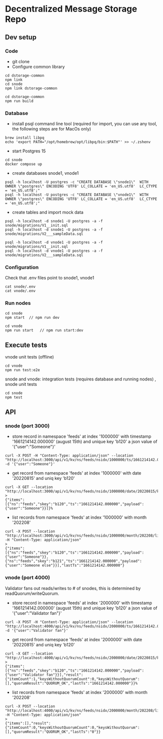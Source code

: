 # Decentralized Message Storage Repo


## Dev setup
### Code
- git clone
- Configure common library
```
cd dstorage-common 
npm link
cd snode
npm link dstorage-common 

cd dstorage-common 
npm run build 
```
### Database
- install psql command line tool (required for import, you can use any tool, the following steps are for MacOs only)
```
brew install libpq
echo 'export PATH="/opt/homebrew/opt/libpq/bin:$PATH"' >> ~/.zshenv
```
- start Postgres 15
```
cd snode
docker compose up
```
- create databases snode1, vnode1 
```
psql -h localhost -U postgres -c "CREATE DATABASE \"snode1\"  WITH OWNER \"postgres\" ENCODING 'UTF8' LC_COLLATE = 'en_US.utf8'  LC_CTYPE = 'en_US.utf8';" 
psql -h localhost -U postgres -c "CREATE DATABASE \"vnode1\"  WITH OWNER \"postgres\" ENCODING 'UTF8' LC_COLLATE = 'en_US.utf8'  LC_CTYPE = 'en_US.utf8';" 
```
- create tables and import mock data
```
psql -h localhost -d snode1 -U postgres -a -f snode/migrations/V1__init.sql
psql -h localhost -d snode1 -U postgres -a -f snode/migrations/V2___sampleData.sql

psql -h localhost -d vnode1 -U postgres -a -f vnode/migrations/V1__init.sql
psql -h localhost -d vnode1 -U postgres -a -f vnode/migrations/V2___sampleData.sql
```
### Configuration
Check that .env files point to snode1, vnode1
```
cat snode/.env
cat vnode/.env
```
### Run nodes
```
cd snode
npm start  // npm run dev

cd vnode
npm run start   // npm run start:dev
```
## Execute tests
vnode unit tests (offline)
```
cd vnode
npm run test:e2e
```
snode and vnode: integration tests (requires database and running nodes) , snode unit tests
```
cd snode
npm test
```


## API
### snode (port 3000)
- store record in namespace 'feeds' at index '1000000' with timestamp '1661214142.000000' (august 15th) and unique key 'b120' a json value of '{"user":"Someone"}'
```
curl -X POST -H "Content-Type: application/json" --location "http://localhost:3000/api/v1/kv/ns/feeds/nsidx/1000000/ts/1661214142.000000/key/b120" -d '{"user":"Someone"}'
```
- get record from namespace 'feeds' at index '1000000' with date '20220815' and uniq key 'b120'
```
curl -X GET --location "http://localhost:3000/api/v1/kv/ns/feeds/nsidx/1000000/date/20220815/key/b120"
>
{"items":[{"ns":"feeds","skey":"b120","ts":"1661214142.000000","payload":{"user":"Someone"}}]}%            
```
- list records from namespace 'feeds' at index '1000000' with month '202208'
```
curl -X POST --location "http://localhost:3000/api/v1/kv/ns/feeds/nsidx/1000000/month/202208/list" -H "Content-Type: application/json"
>
{"items":[{"ns":"feeds","skey":"b120","ts":"1661214142.000000","payload":{"user":"Someone"}},{"ns":"feeds","skey":"b121","ts":"1661214142.000000","payload":{"user":"Someone else"}}],"lastTs":"1661214142.000000"}
```
### vnode (port 4000)
Validator fans out reads/writes to # of snodes, this is determined by readQuorum/writeQuorum. 

- store record in namespace 'feeds' at index '2000000' with timestamp '1661214142.000000' (august 15th) and unique key 'b120' a json value of '{"user":"Validator fan"}'
```
curl -X POST -H "Content-Type: application/json" --location "http://localhost:4000/api/v1/kv/ns/feeds/nsidx/2000000/ts/1661214142.000000/key/b120" -d '{"user":"Validator fan"}'
```
- get record from namespace 'feeds' at index '2000000' with date '20220815' and uniq key 'b120'
```
curl -X GET --location "http://localhost:4000/api/v1/kv/ns/feeds/nsidx/2000000/date/20220815/key/b120"
>
{"items":[{"ns":"feeds","skey":"b120","ts":"1661214142.000000","payload":{"user":"Validator fan"}}],"result":{"itemCount":1,"keysWithoutQuorumCount":0,"keysWithoutQuorum":[],"quorumResult":"QUORUM_OK","lastTs":"1661214142.000000"}}% 
```
- list records from namespace 'feeds' at index '2000000' with month '202208'
```
curl -X POST --location "http://localhost:4000/api/v1/kv/ns/feeds/nsidx/2000000/month/202208/list" -H "Content-Type: application/json"
>
{"items":[],"result":{"itemCount":0,"keysWithoutQuorumCount":0,"keysWithoutQuorum":[],"quorumResult":"QUORUM_OK","lastTs":"0"}}
```